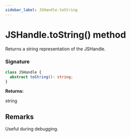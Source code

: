 ```yaml
---
sidebar_label: JSHandle.toString
---
```


# JSHandle.toString() method

Returns a string representation of the JSHandle.

### Signature

```typescript
class JSHandle {
  abstract toString(): string;
}
```

**Returns:**

string

## Remarks

Useful during debugging.
